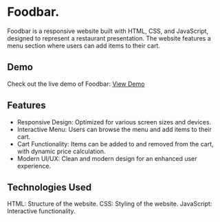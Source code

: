 # Foodbar.
Foodbar is a responsive website built with HTML, CSS, and JavaScript, designed to represent a restaurant presentation. The website features a menu section where users can add items to their cart.
## Demo
Check out the live demo of Foodbar: [View Demo](https://gj-foodbar.netlify.app/)
## Features
* Responsive Design: Optimized for various screen sizes and devices.
* Interactive Menu: Users can browse the menu and add items to their cart.
* Cart Functionality: Items can be added to and removed from the cart, with dynamic price calculation.
* Modern UI/UX: Clean and modern design for an enhanced user experience.
## Technologies Used
HTML: Structure of the website.
CSS: Styling of the website.
JavaScript: Interactive functionality.
